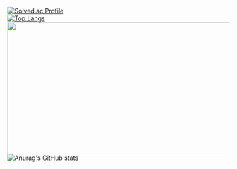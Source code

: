 [![Solved.ac Profile](http://mazassumnida.wtf/api/generate_badge?boj=gahyeonii)](https://solved.ac/gahyeonii)<br/>
[![Top Langs](https://github-readme-stats.vercel.app/api/top-langs/?username=gahyeonnni&layout=compact)](https://github.com/gahyeonnni/github-readme-stats)
<a href="https://www.gitanimals.org/en_US?utm_medium=image&utm_source=gahyeonnni&utm_content=farm">
<img
  src="https://render.gitanimals.org/farms/gahyeonnni"
  width="600"
  height="300"
/>
</a>
![Anurag's GitHub stats](https://github-readme-stats.vercel.app/api?username=anuraghazra&show_icons=true)
